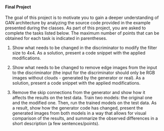 #### Final Project

The goal of this project is to motivate you to gain a deeper understanding of GAN architecture by analyzing the source code provided in the example presented during the classes. As part of this project, you are asked to complete the tasks listed below. The maximum number of points that can be obtained for each task is indicated in parentheses.

1) Show what needs to be changed in the discriminator to modify the filter size to 4x4. As a solution, present a code snippet with the applied modifications.

2) Show what needs to be changed to remove edge images from the input to the discriminator (the input for the discriminator should only be RGB images without clouds - generated by the generator or real). As a solution, present a code snippet with the applied modifications.

3) Remove the skip connections from the generator and show how it affects the results on the test data. Train two models: the original one and the modified one. Then, run the trained models on the test data. As a result, show how the generator code has changed, present the generated images from both models in a way that allows for visual comparison of the results, and summarize the observed differences in a short description (a few sentences/points).